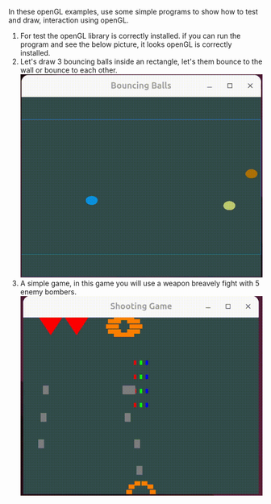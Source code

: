 In these openGL examples,  use some simple programs to show how to test and draw, interaction using openGL.

1. For test the openGL library is correctly installed. if you can run the program and see the below picture, it looks openGL is correctly installed.
2. Let's draw 3 bouncing balls inside an rectangle, let's them bounce to the wall or bounce to each other.
  ![Bouncing balls GIF](bouncing_ball/bouncing_balls.gif)
3. A simple game, in this game you will use a weapon breavely fight with 5 enemy bombers.
  ![Shooting game GIF](shooting_game/shooting_game.gif)



